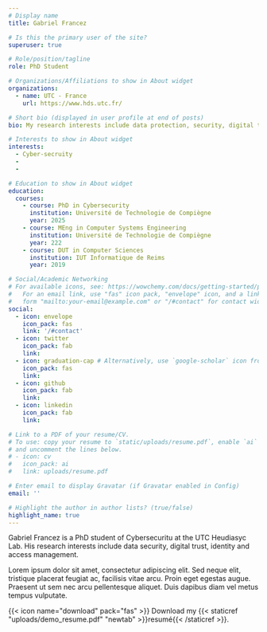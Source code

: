 ```yaml
---
# Display name
title: Gabriel Francez

# Is this the primary user of the site?
superuser: true

# Role/position/tagline
role: PhD Student

# Organizations/Affiliations to show in About widget
organizations:
  - name: UTC - France
    url: https://www.hds.utc.fr/

# Short bio (displayed in user profile at end of posts)
bio: My research interests include data protection, security, digital trust.

# Interests to show in About widget
interests:
  - Cyber-secruity
  - 
  - 

# Education to show in About widget
education:
  courses:
    - course: PhD in Cybersecurity
      institution: Université de Technologie de Compiègne
      year: 2025
    - course: MEng in Computer Systems Engineering
      institution: Université de Technologie de Compiègne
      year: 222
    - course: DUT in Computer Sciences
      institution: IUT Informatique de Reims
      year: 2019

# Social/Academic Networking
# For available icons, see: https://wowchemy.com/docs/getting-started/page-builder/#icons
#   For an email link, use "fas" icon pack, "envelope" icon, and a link in the
#   form "mailto:your-email@example.com" or "/#contact" for contact widget.
social:
  - icon: envelope
    icon_pack: fas
    link: '/#contact'
  - icon: twitter
    icon_pack: fab
    link: 
  - icon: graduation-cap # Alternatively, use `google-scholar` icon from `ai` icon pack
    icon_pack: fas
    link: 
  - icon: github
    icon_pack: fab
    link: 
  - icon: linkedin
    icon_pack: fab
    link: 

# Link to a PDF of your resume/CV.
# To use: copy your resume to `static/uploads/resume.pdf`, enable `ai` icons in `params.toml`,
# and uncomment the lines below.
# - icon: cv
#   icon_pack: ai
#   link: uploads/resume.pdf

# Enter email to display Gravatar (if Gravatar enabled in Config)
email: ''

# Highlight the author in author lists? (true/false)
highlight_name: true
---
```


Gabriel Francez is a PhD student of Cybersecuritu at the UTC Heudiasyc Lab. His research interests include data security, digital trust, identity and access management.

Lorem ipsum dolor sit amet, consectetur adipiscing elit. Sed neque elit, tristique placerat feugiat ac, facilisis vitae arcu. Proin eget egestas augue. Praesent ut sem nec arcu pellentesque aliquet. Duis dapibus diam vel metus tempus vulputate.

{{< icon name="download" pack="fas" >}} Download my {{< staticref "uploads/demo_resume.pdf" "newtab" >}}resumé{{< /staticref >}}.
